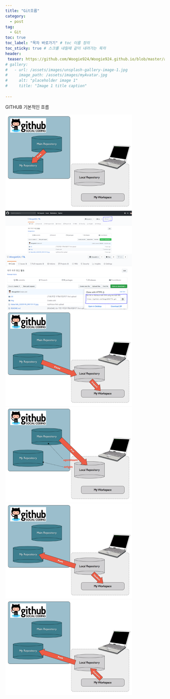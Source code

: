 ```yaml
---
title: "Git흐름"
category:
  - post
tag:
  - Git
toc: true
toc_label: "목차 바로가기" # toc 이름 정의
toc_sticky: true # 스크롤 내릴때 같이 내려가는 목차
header:
 teaser: https://github.com/Woogie924/Woogie924.github.io/blob/master/assets/images/myLogo.png?raw=true
# gallery:
#   - url: /assets/images/unsplash-gallery-image-1.jpg
#     image_path: /assets/images/myAvatar.jpg
#     alt: "placeholder image 1"
#     title: "Image 1 title caption"

---
```

<!-- {% include gallery caption="This is a sample gallery with **Markdown support**." %} -->
GITHUB 기본적인 흐름

<img width="400" src="https://github.com/Woogie924/TIL/blob/master/img/fork.png">
<img width="400" src="https://github.com/Woogie924/TIL/blob/master/img/fork1.PNG">
<img width="400" src="https://github.com/Woogie924/TIL/blob/master/img/clone1.PNG">
<img width="400" src="https://github.com/Woogie924/TIL/blob/master/img/clone2.png">
<img width="400" src="https://github.com/Woogie924/TIL/blob/master/img/Pull.png">
<img width="400" src="https://github.com/Woogie924/TIL/blob/master/img/update.png">
<img width="400" src="https://github.com/Woogie924/TIL/blob/master/img/commit.png">
